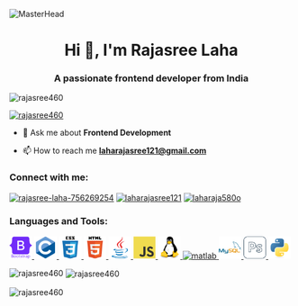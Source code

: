 ![MasterHead](https://previews.123rf.com/images/karpenkoilia/karpenkoilia1806/karpenkoilia180600011/102988806-vector-line-web-concept-for-programming-linear-web-banner-for-coding.jpg)
<h1 align="center">Hi 👋, I'm Rajasree Laha</h1>
<h3 align="center">A passionate frontend developer from India</h3>

<p align="left"> <img src="https://komarev.com/ghpvc/?username=rajasree460&label=Profile%20views&color=0e75b6&style=flat" alt="rajasree460" /> </p>

<p align="left"> <a href="https://github.com/ryo-ma/github-profile-trophy"><img src="https://github-profile-trophy.vercel.app/?username=rajasree460" alt="rajasree460" /></a> </p>

- 💬 Ask me about **Frontend Development**

- 📫 How to reach me **laharajasree121@gmail.com**

<h3 align="left">Connect with me:</h3>
<p align="left">
<a href="https://linkedin.com/in/rajasree-laha-756269254" target="blank"><img align="center" src="https://raw.githubusercontent.com/rahuldkjain/github-profile-readme-generator/master/src/images/icons/Social/linked-in-alt.svg" alt="rajasree-laha-756269254" height="30" width="40" /></a>
<a href="https://www.leetcode.com/laharajasree121" target="blank"><img align="center" src="https://raw.githubusercontent.com/rahuldkjain/github-profile-readme-generator/master/src/images/icons/Social/leet-code.svg" alt="laharajasree121" height="30" width="40" /></a>
<a href="https://auth.geeksforgeeks.org/user/laharaja580o" target="blank"><img align="center" src="https://raw.githubusercontent.com/rahuldkjain/github-profile-readme-generator/master/src/images/icons/Social/geeks-for-geeks.svg" alt="laharaja580o" height="30" width="40" /></a>
</p>

<h3 align="left">Languages and Tools:</h3>
<p align="left"> <a href="https://getbootstrap.com" target="_blank" rel="noreferrer"> <img src="https://raw.githubusercontent.com/devicons/devicon/master/icons/bootstrap/bootstrap-plain-wordmark.svg" alt="bootstrap" width="40" height="40"/> </a> <a href="https://www.cprogramming.com/" target="_blank" rel="noreferrer"> <img src="https://raw.githubusercontent.com/devicons/devicon/master/icons/c/c-original.svg" alt="c" width="40" height="40"/> </a> <a href="https://www.w3schools.com/css/" target="_blank" rel="noreferrer"> <img src="https://raw.githubusercontent.com/devicons/devicon/master/icons/css3/css3-original-wordmark.svg" alt="css3" width="40" height="40"/> </a> <a href="https://www.w3.org/html/" target="_blank" rel="noreferrer"> <img src="https://raw.githubusercontent.com/devicons/devicon/master/icons/html5/html5-original-wordmark.svg" alt="html5" width="40" height="40"/> </a> <a href="https://www.java.com" target="_blank" rel="noreferrer"> <img src="https://raw.githubusercontent.com/devicons/devicon/master/icons/java/java-original.svg" alt="java" width="40" height="40"/> </a> <a href="https://developer.mozilla.org/en-US/docs/Web/JavaScript" target="_blank" rel="noreferrer"> <img src="https://raw.githubusercontent.com/devicons/devicon/master/icons/javascript/javascript-original.svg" alt="javascript" width="40" height="40"/> </a> <a href="https://www.linux.org/" target="_blank" rel="noreferrer"> <img src="https://raw.githubusercontent.com/devicons/devicon/master/icons/linux/linux-original.svg" alt="linux" width="40" height="40"/> </a> <a href="https://www.mathworks.com/" target="_blank" rel="noreferrer"> <img src="https://upload.wikimedia.org/wikipedia/commons/2/21/Matlab_Logo.png" alt="matlab" width="40" height="40"/> </a> <a href="https://www.mysql.com/" target="_blank" rel="noreferrer"> <img src="https://raw.githubusercontent.com/devicons/devicon/master/icons/mysql/mysql-original-wordmark.svg" alt="mysql" width="40" height="40"/> </a> <a href="https://www.photoshop.com/en" target="_blank" rel="noreferrer"> <img src="https://raw.githubusercontent.com/devicons/devicon/master/icons/photoshop/photoshop-line.svg" alt="photoshop" width="40" height="40"/> </a> <a href="https://www.python.org" target="_blank" rel="noreferrer"> <img src="https://raw.githubusercontent.com/devicons/devicon/master/icons/python/python-original.svg" alt="python" width="40" height="40"/> </a> </p>

<p><img align="left" src="https://githubreadmestats-rajasree-lahas-projects.vercel.app/api/top-langs?username=rajasree460&show_icons=true&locale=en&layout=compact" alt="rajasree460" /></p>

<p>&nbsp;<img align="center" src="https://githubreadmestats-rajasree-lahas-projects.vercel.app/api?username=rajasree460&show_icons=true&locale=en" alt="rajasree460" /></p>

<p><img align="center" src="https://github-readme-streak-stats.herokuapp.com/?user=rajasree460&" alt="rajasree460" /></p>


<!--[![GitHub Streak](https://rajasree-github-readme-streak-stats.vercel.app?user=rajasree460)](https://git.io/streak-stats)-->




